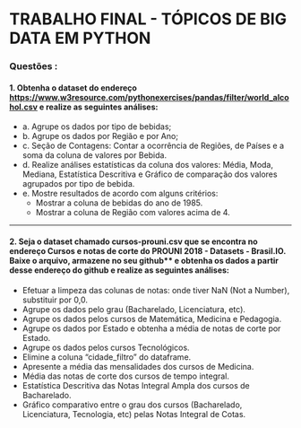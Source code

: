 # TRABALHO FINAL - TÓPICOS DE BIG DATA EM PYTHON

### Questões :

#### 1. Obtenha o dataset do endereço https://www.w3resource.com/pythonexercises/pandas/filter/world_alcohol.csv e realize as seguintes análises:
  - a. Agrupe os dados por tipo de bebidas;
  - b. Agrupe os dados por Região e por Ano;
  - c. Seção de Contagens: Contar a ocorrência de Regiões, de Países e a soma da coluna de valores por Bebida.
  - d. Realize análises estatísticas da coluna dos valores: Média, Moda, Mediana, Estatística Descritiva e Gráfico de comparação dos valores agrupados por tipo de bebida.
  - e. Mostre resultados de acordo com alguns critérios:
      - Mostrar a coluna de bebidas do ano de 1985.
      - Mostrar a coluna de Região com valores acima de 4.

<hr>
  
#### 2. Seja o dataset chamado cursos-prouni.csv que se encontra no endereço Cursos e notas de corte do PROUNI 2018 - Datasets - Brasil.IO. Baixe o arquivo, armazene no seu github** e obtenha os dados a partir desse endereço do github e realize as seguintes análises:

  - Efetuar a limpeza das colunas de notas: onde tiver NaN (Not a Number), substituir por 0,0.
  - Agrupe os dados pelo grau (Bacharelado, Licenciatura, etc).
  - Agrupe os dados pelos cursos de Matemática, Medicina e Pedagogia.
  - Agrupe os dados por Estado e obtenha a média de notas de corte por Estado.
  - Agrupe os dados pelos cursos Tecnológicos.
  - Elimine a coluna “cidade_filtro” do dataframe.
  - Apresente a média das mensalidades dos cursos de Medicina.
  - Média das notas de corte dos cursos de tempo integral.
  - Estatística Descritiva das Notas Integral Ampla dos cursos de Bacharelado.
  - Gráfico comparativo entre o grau dos cursos (Bacharelado, Licenciatura, Tecnologia, etc) pelas Notas Integral de Cotas.
